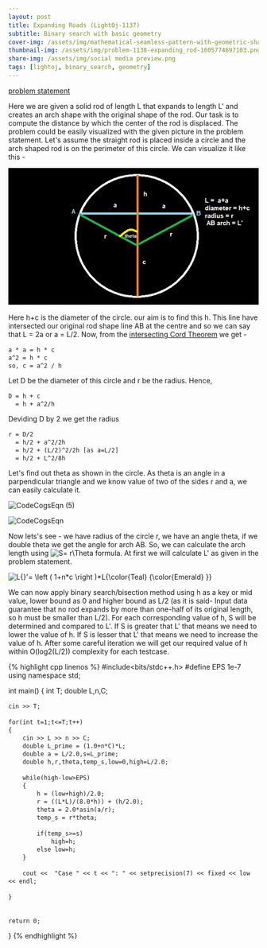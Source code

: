 ```yaml
---
layout: post
title: Expanding Roads (LightOj-1137)
subtitle: Binary search with basic geometry
cover-img: /assets/img/mathematical-seamless-pattern-with-geometric-shapes-formulas_89016-90.jpg
thumbnail-img: /assets/img/problem-1138-expanding_rod-1605774697103.png
share-img: /assets/img/social media preview.png
tags: [lightoj, binary_search, geometry]
---
```


[problem statement](https://lightoj.com/problem/expanding-rods)

Here we are given a solid rod of length L that expands to length L' and creates an arch shape with the original shape of the rod. Our task is to compute the distance by which the center of the rod is displaced. The problem could be easily visualized with the given picture in the problem statement. Let's assume the straight rod is placed inside a circle and the arch shaped rod is on the perimeter of this circle. We can visualize it like this - 

![Crepe](/assets/img/1137.png)

Here h+c is the diameter of the circle. our aim is to find this h. This line have intersected our original rod shape line AB at the centre and so we can say that L = 2a or a = L/2. Now, from the [intersecting Cord Theorem](https://www.mathopenref.com/chordsintersecting.html) we get - 

    a * a = h * c
    a^2 = h * c
    so, c = a^2 / h

Let D be the diameter of this circle and r be the radius. Hence,
    
    D = h + c
      = h + a^2/h
Deviding D by 2 we get the radius
    
    r = D/2
      = h/2 + a^2/2h
      = h/2 + (L/2)^2/2h [as a=L/2]
      = h/2 + L^2/8h

Let's find out theta as shown in the circle. As theta is an angle in a parpendicular triangle and we know value of two of the sides r and a, we can easily calculate it.
    
 ![CodeCogsEqn (5)](https://user-images.githubusercontent.com/25270629/116124297-eaaf2300-a6e5-11eb-95ca-64a6dc166b3f.gif)

 ![CodeCogsEqn](https://user-images.githubusercontent.com/25270629/116124094-a885e180-a6e5-11eb-9593-a4bd3c815253.gif)


Now lets's see - we have radius of the circle r, we have an angle theta, if we double theta we get the angle for arch AB. So, we can calculate the arch length using <img src="https://latex.codecogs.com/gif.latex?S=&space;r\Theta" title="S= r\Theta" /> formula. At first we will calculate L' as given in the problem statement.
    
<img src="https://latex.codecogs.com/gif.latex?L{}'=&space;\left&space;(&space;1&plus;n*c&space;\right&space;)*L{\color{Teal}&space;{\color{Emerald}&space;}}" title="L{}'= \left ( 1+n*c \right )*L{\color{Teal} {\color{Emerald} }}" />
    
We can now apply binary search/bisection method using h as a key or mid value, lower bound as 0 and higher bound as L/2 (as it is said- Input data guarantee that no rod expands by more than one-half of its original length, so h must be smaller than L/2). For each corresponding value of h, S will be determined and compared to L'. If S is greater that L' that means we need to lower the value of h. If S is lesser that L' that means we need to increase the value of h. After some careful iteration we will get our required value of h within O(log2(L/2)) complexity for each testcase. 


{% highlight cpp linenos %}
#include<bits/stdc++.h>
#define EPS 1e-7
using namespace std;

int main()
{
    int T;
    double L,n,C;
    
    cin >> T;
    
    for(int t=1;t<=T;t++)
    {
        cin >> L >> n >> C;
        double L_prime = (1.0+n*C)*L;
        double a = L/2.0,s=L_prime;
        double h,r,theta,temp_s,low=0,high=L/2.0;
        
        while(high-low>EPS)
        {
			h = (low+high)/2.0;
            r = ((L*L)/(8.0*h)) + (h/2.0);
            theta = 2.0*asin(a/r);
            temp_s = r*theta;

            if(temp_s>=s)
                high=h;
            else low=h;
        }
        
        cout <<  "Case " << t << ": " << setprecision(7) << fixed << low << endl;
        
    }
    
    
    return 0;
}
{% endhighlight %}

